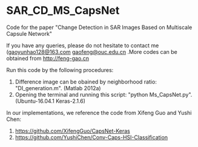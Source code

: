# SAR_CD_MS_CapsNet
Code for the paper "Change Detection in SAR Images Based on Multiscale Capsule Network"

If you have any queries, please do not hesitate to contact me (gaoyunhao128@163.com  gaofeng@ouc.edu.cn .More codes can be obtained from http://feng-gao.cn 

Run this code by the following procedures:

1. Difference image can be obained by neighborhood ratio: "DI_generation.m". (Matlab 2012a)
2. Opening the terminal and running this script: "python Ms_CapsNet.py". (Ubuntu-16.04.1  Keras-2.1.6)


In our implementations, we reference the code from Xifeng Guo and Yushi Chen:

1. https://github.com/XifengGuo/CapsNet-Keras
2. https://github.com/YushiChen/Conv-Caps-HSI-Classification
